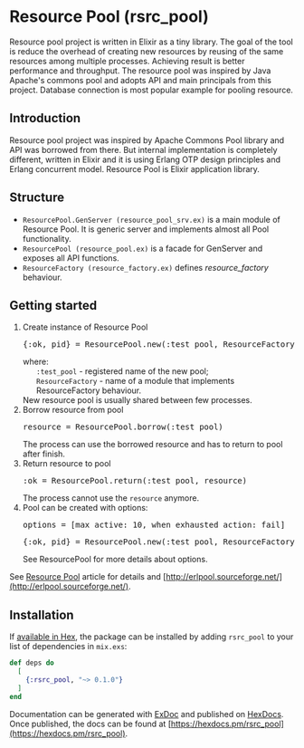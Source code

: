 # Resource Pool (rsrc_pool)
Resource pool project is written in Elixir as a tiny library. The goal of the tool is reduce the overhead of creating new resources by reusing of the same resources among multiple processes. Achieving result is better performance and throughput. The resource pool was inspired by Java Apache's commons pool and adopts API and main principals from this project. Database connection is most popular example for pooling resource.

## Introduction
Resource pool project was inspired by Apache Commons Pool library and API was borrowed from there. But internal 
implementation is completely different, written in Elixir and it is using Erlang OTP design principles and Erlang concurrent model. Resource Pool is Elixir application library.   

## Structure
<ul>
  <li><code>ResourcePool.GenServer (resource_pool_srv.ex)</code> is a main module of Resource Pool. It is generic server and implements 
almost all Pool functionality.</li>
  <li><code>ResourcePool (resource_pool.ex)</code> is a facade for GenServer and exposes all API functions.</li>
  <li><code>ResourceFactory (resource_factory.ex)</code> defines <i>resource_factory</i> behaviour.</li>
</ul>

## Getting started
<ol>
  <li>Create instance of Resource Pool<br/> 
    <pre>{:ok, pid} = ResourcePool.new(:test_pool, ResourceFactory, [])</pre>
    where: 
    <ul style="list-style-type:none;">
      <li><code>:test_pool</code> - registered name of the new pool;</li>
      <li><code>ResourceFactory</code> - name of a module that implements ResourceFactory behaviour.</li>
    </ul>
    New resource pool is usually shared between few processes.  
  </li>
  <li>Borrow resource from pool<br/>
    <pre>resource = ResourcePool.borrow(:test_pool)</pre>
    The process can use the borrowed resource and has to return to pool after finish. 
  </li>
  <li>Return resource to pool<br/>
      <pre>:ok = ResourcePool.return(:test_pool, resource)</pre>
      The process cannot use the <code>resource</code> anymore.
  </li>
  <li>Pool can be created with options:<br/>
    <pre>options = [max_active: 10, when_exhausted_action: fail]</pre>
    <pre>{:ok, pid} = ResourcePool.new(:test_pool, ResourceFactory, options)</pre>
    See ResourcePool for more details about options. 
  </li>
</ol>

See [Resource Pool](README_1.md) article for details and [http://erlpool.sourceforge.net/](http://erlpool.sourceforge.net/).

## Installation

If [available in Hex](https://hex.pm/docs/publish), the package can be installed
by adding `rsrc_pool` to your list of dependencies in `mix.exs`:

```elixir
def deps do
  [
    {:rsrc_pool, "~> 0.1.0"}
  ]
end
```

Documentation can be generated with [ExDoc](https://github.com/elixir-lang/ex_doc)
and published on [HexDocs](https://hexdocs.pm). Once published, the docs can
be found at [https://hexdocs.pm/rsrc_pool](https://hexdocs.pm/rsrc_pool).

